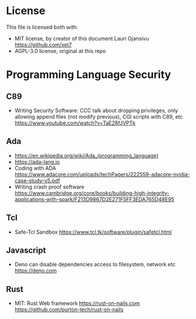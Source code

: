 # License

This file is licensed both with:

- MIT license, by creator of this document Lauri Ojansivu https://github.com/xet7
- AGPL-3.0 license, original at this repo

# Programming Language Security

## C89

- Writing Security Software: CCC talk about dropping privileges, only allowing append files (not modify previous), CGI scripts with C89, etc https://www.youtube.com/watch?v=TaE28fJVPTk

## Ada

- https://en.wikipedia.org/wiki/Ada_(programming_language)
- https://ada-lang.io
- Coding with ADA https://www.adacore.com/uploads/techPapers/222559-adacore-nvidia-case-study-v5.pdf
- Writing crash proof software https://www.cambridge.org/core/books/building-high-integrity-applications-with-spark/F213D9867D2E271F5FF3EDA765D48E95

## Tcl

- Safe-Tcl Sandbox https://www.tcl.tk/software/plugin/safetcl.html

## Javascript

- Deno can disable dependencies access to filesystem, network etc https://deno.com 

## Rust

- MIT: Rust Web framework https://rust-on-nails.com https://github.com/purton-tech/rust-on-nails
